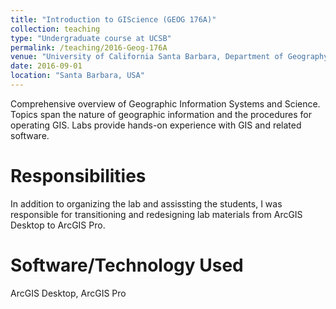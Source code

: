 ```yaml
---
title: "Introduction to GIScience (GEOG 176A)"
collection: teaching
type: "Undergraduate course at UCSB"
permalink: /teaching/2016-Geog-176A
venue: "University of California Santa Barbara, Department of Geography. Fall 2016, 2018, 2019"
date: 2016-09-01
location: "Santa Barbara, USA"
---
```


Comprehensive overview of Geographic Information Systems and Science. Topics span the nature of geographic information and the procedures for operating GIS. Labs provide hands-on experience with GIS and related software.

Responsibilities
======
In addition to organizing the lab and assissting the students, I was responsible for transitioning and redesigning lab materials from ArcGIS Desktop to ArcGIS Pro.

Software/Technology Used
======
ArcGIS Desktop, ArcGIS Pro

